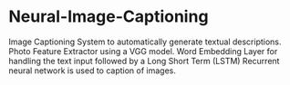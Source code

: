# Neural-Image-Captioning
Image Captioning System to automatically generate textual descriptions. Photo Feature Extractor using a VGG model. Word Embedding Layer for handling the text input followed by a Long Short Term (LSTM) Recurrent neural network is used to caption of images.
